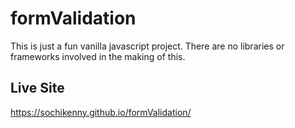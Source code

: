 # formValidation

This is just a fun vanilla javascript project. There are no libraries or frameworks involved in the making of this. 


## Live Site
https://sochikenny.github.io/formValidation/


